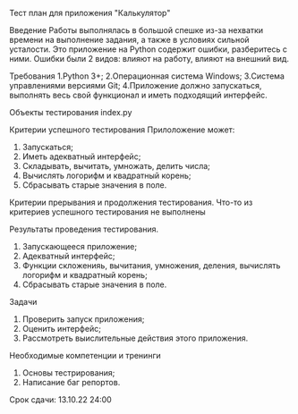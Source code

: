 Тест план для приложения "Калькулятор"

Введение
Работы выполнялась в большой спешке из-за нехватки времени на выполнение задания, а также в условиях сильной усталости.
Это приложение на Python содержит ошибки, разберитесь с ними. Ошибки были 2 видов: влияют на работу, влияют на внешний вид.

Требования
1.Python 3+;
2.Операционная система Windows;
3.Система управлениями версиями Git;
4.Приложение должно запускаться, выполнять весь свой функционал и иметь подходящий интерфейс.

Объекты тестирования
index.py

Критерии успешного тестирования
Прилоложение может:
1. Запускаться;
2. Иметь адекватный интерфейс;
3. Складывать, вычитать, умножать, делить числа;
4. Вычислять логорифм и квадратный корень;
5. Сбрасывать старые значения в поле.

Критерии прерывания и продолжения тестирования.
Что-то из критериев успешного тестирования не выполнены

Результаты проведения тестирования. 
1. Запускающееся приложение;
2. Адекватный интерфейс;
3. Функции скложенияь, вычитания, умножения, деления, вычислять логорифм и квадратный корень;
4. Сбрасывать старые значения в поле.

Задачи
1. Проверить запуск приложения;
2. Оценить интерфейс;
3. Рассмотреть выислительные действия этого приложения.

Необходимые компетенции и тренинги
1. Основы тестрирования;
2. Написание баг репортов. 

Срок сдачи: 13.10.22 24:00


